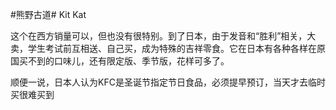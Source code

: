 #熊野古道# Kit Kat

这个在西方销量可以，但也没有很特别。到了日本，由于发音和“胜利”相关，大卖，学生考试前互相送、自己买，成为特殊的吉祥零食。它在日本有各种各样在原国买不到的口味儿，还有限定版、季节版，花样可多了。

顺便一说，日本人认为KFC是圣诞节指定节日食品，必须提早预订，当天才去临时买很难买到
